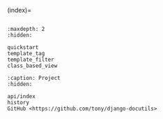 (index)=

```{include} ../README.md

```

```{toctree}
:maxdepth: 2
:hidden:

quickstart
template_tag
template_filter
class_based_view
```

```{toctree}
:caption: Project
:hidden:

api/index
history
GitHub <https://github.com/tony/django-docutils>
```
